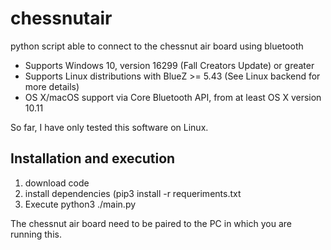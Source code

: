 # chessnutair
python script able to connect to the chessnut air board using bluetooth

 * Supports Windows 10, version 16299 (Fall Creators Update) or greater
 * Supports Linux distributions with BlueZ >= 5.43 (See Linux backend for more details)
 * OS X/macOS support via Core Bluetooth API, from at least OS X version 10.11

So far, I have only tested this software on Linux.

## Installation and execution
 1. download code
 2. install dependencies (pip3 install -r requeriments.txt
 3. Execute python3 ./main.py
 
 The chessnut air board need to be paired to the PC in which you are running this.
 
